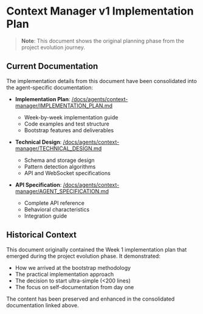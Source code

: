 # Context Manager v1 Implementation Plan

> **Note**: This document shows the original planning phase from the project evolution journey.

## Current Documentation

The implementation details from this document have been consolidated into the agent-specific documentation:

- **Implementation Plan**: [/docs/agents/context-manager/IMPLEMENTATION_PLAN.md](../agents/context-manager/IMPLEMENTATION_PLAN.md)
  - Week-by-week implementation guide
  - Code examples and test structure
  - Bootstrap features and deliverables
  
- **Technical Design**: [/docs/agents/context-manager/TECHNICAL_DESIGN.md](../agents/context-manager/TECHNICAL_DESIGN.md)
  - Schema and storage design
  - Pattern detection algorithms
  - API and WebSocket specifications

- **API Specification**: [/docs/agents/context-manager/AGENT_SPECIFICATION.md](../agents/context-manager/AGENT_SPECIFICATION.md)
  - Complete API reference
  - Behavioral characteristics
  - Integration guide

## Historical Context

This document originally contained the Week 1 implementation plan that emerged during the project evolution phase. It demonstrated:

- How we arrived at the bootstrap methodology
- The practical implementation approach
- The decision to start ultra-simple (<200 lines)
- The focus on self-documentation from day one

The content has been preserved and enhanced in the consolidated documentation linked above.